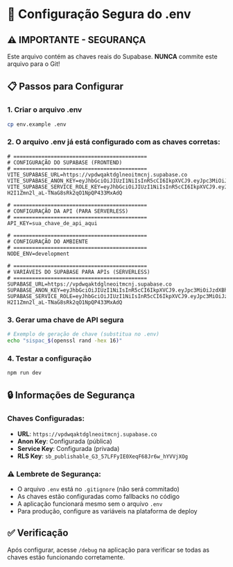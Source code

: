 # 🔐 Configuração Segura do .env

## ⚠️ IMPORTANTE - SEGURANÇA
Este arquivo contém as chaves reais do Supabase. **NUNCA** commite este arquivo para o Git!

## 📋 Passos para Configurar

### 1. Criar o arquivo .env
```bash
cp env.example .env
```

### 2. O arquivo .env já está configurado com as chaves corretas:
```env
# ===========================================
# CONFIGURAÇÃO DO SUPABASE (FRONTEND)
# ===========================================
VITE_SUPABASE_URL=https://vpdwqaktdglneoitmcnj.supabase.co
VITE_SUPABASE_ANON_KEY=eyJhbGciOiJIUzI1NiIsInR5cCI6IkpXVCJ9.eyJpc3MiOiJzdXBhYmFzZSIsInJlZiI6InZwZHdxYWt0ZGdsbmVvaXRtY25qIiwicm9sZSI6ImFub24iLCJpYXQiOjE3NTcyOTE2MDMsImV4cCI6MjA3Mjg2NzYwM30.qmI4fUxpkZbCU9Ua5M35N3gDU7PAE0eaOMs2vFBjQow
VITE_SUPABASE_SERVICE_ROLE_KEY=eyJhbGciOiJIUzI1NiIsInR5cCI6IkpXVCJ9.eyJpc3MiOiJzdXBhYmFzZSIsInJlZiI6InZwZHdxYWt0ZGdsbmVvaXRtY25qIiwicm9sZSI6InNlcnZpY2Vfcm9sZSIsImlhdCI6MTc1NzI5MTYwMywiZXhwIjoyMDcyODY3NjAzfQ.PiPcE-H2I1Zmn2l_aL-TNaG8sRk2qO1NpQP433MxAdQ

# ===========================================
# CONFIGURAÇÃO DA API (PARA SERVERLESS)
# ===========================================
API_KEY=sua_chave_de_api_aqui

# ===========================================
# CONFIGURAÇÃO DO AMBIENTE
# ===========================================
NODE_ENV=development

# ===========================================
# VARIÁVEIS DO SUPABASE PARA APIs (SERVERLESS)
# ===========================================
SUPABASE_URL=https://vpdwqaktdglneoitmcnj.supabase.co
SUPABASE_ANON_KEY=eyJhbGciOiJIUzI1NiIsInR5cCI6IkpXVCJ9.eyJpc3MiOiJzdXBhYmFzZSIsInJlZiI6InZwZHdxYWt0ZGdsbmVvaXRtY25qIiwicm9sZSI6ImFub24iLCJpYXQiOjE3NTcyOTE2MDMsImV4cCI6MjA3Mjg2NzYwM30.qmI4fUxpkZbCU9Ua5M35N3gDU7PAE0eaOMs2vFBjQow
SUPABASE_SERVICE_ROLE=eyJhbGciOiJIUzI1NiIsInR5cCI6IkpXVCJ9.eyJpc3MiOiJzdXBhYmFzZSIsInJlZiI6InZwZHdxYWt0ZGdsbmVvaXRtY25qIiwicm9sZSI6InNlcnZpY2Vfcm9sZSIsImlhdCI6MTc1NzI5MTYwMywiZXhwIjoyMDcyODY3NjAzfQ.PiPcE-H2I1Zmn2l_aL-TNaG8sRk2qO1NpQP433MxAdQ
```

### 3. Gerar uma chave de API segura
```bash
# Exemplo de geração de chave (substitua no .env)
echo "sispac_$(openssl rand -hex 16)"
```

### 4. Testar a configuração
```bash
npm run dev
```

## 🔒 Informações de Segurança

### Chaves Configuradas:
- **URL**: `https://vpdwqaktdglneoitmcnj.supabase.co`
- **Anon Key**: Configurada (pública)
- **Service Key**: Configurada (privada)
- **RLS Key**: `sb_publishable_G3_57LFFyIE0XeqF68Jr6w_hYVVjXOg`

### ⚠️ Lembrete de Segurança:
- O arquivo `.env` está no `.gitignore` (não será commitado)
- As chaves estão configuradas como fallbacks no código
- A aplicação funcionará mesmo sem o arquivo `.env`
- Para produção, configure as variáveis na plataforma de deploy

## ✅ Verificação
Após configurar, acesse `/debug` na aplicação para verificar se todas as chaves estão funcionando corretamente.
